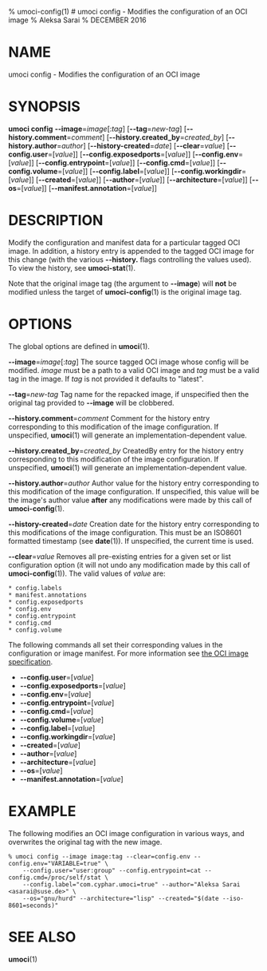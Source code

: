 % umoci-config(1) # umoci config - Modifies the configuration of an OCI image
% Aleksa Sarai
% DECEMBER 2016
# NAME
umoci config - Modifies the configuration of an OCI image

# SYNOPSIS
**umoci config**
**--image**=*image*[:*tag*]
[**--tag**=*new-tag*]
[**--history.comment**=*comment*]
[**--history.created_by**=*created_by*]
[**--history.author**=*author*]
[**--history-created**=*date*]
[**--clear**=*value*]
[**--config.user**=[*value*]]
[**--config.exposedports**=[*value*]]
[**--config.env**=[*value*]]
[**--config.entrypoint**=[*value*]]
[**--config.cmd**=[*value*]]
[**--config.volume**=[*value*]]
[**--config.label**=[*value*]]
[**--config.workingdir**=[*value*]]
[**--created**=[*value*]]
[**--author**=[*value*]]
[**--architecture**=[*value*]]
[**--os**=[*value*]]
[**--manifest.annotation**=[*value*]]

# DESCRIPTION
Modify the configuration and manifest data for a particular tagged OCI image.
In addition, a history entry is appended to the tagged OCI image for this
change (with the various **--history.** flags controlling the values used). To
view the history, see **umoci-stat**(1).

Note that the original image tag (the argument to **--image**) will **not** be
modified unless the target of **umoci-config**(1) is the original image tag.

# OPTIONS
The global options are defined in **umoci**(1).

**--image**=*image*[:*tag*]
  The source tagged OCI image whose config will be modified. *image* must be
  a path to a valid OCI image and *tag* must be a valid tag in the image. If
  *tag* is not provided it defaults to "latest".

**--tag**=*new-tag*
  Tag name for the repacked image, if unspecified then the original tag
  provided to **--image** will be clobbered.

**--history.comment**=*comment*
  Comment for the history entry corresponding to this modification of the image
  configuration. If unspecified, **umoci**(1) will generate an
  implementation-dependent value.

**--history.created_by**=*created_by*
  CreatedBy entry for the history entry corresponding to this modification of
  the image configuration. If unspecified, **umoci**(1) will generate an
  implementation-dependent value.

**--history.author**=*author*
  Author value for the history entry corresponding to this modification of the
  image configuration. If unspecified, this value will be the image's author
  value **after** any modifications were made by this call of
  **umoci-config**(1).

**--history-created**=*date*
  Creation date for the history entry corresponding to this modifications of
  the image configuration. This must be an ISO8601 formatted timestamp (see
  **date**(1)). If unspecified, the current time is used.

**--clear**=*value*
  Removes all pre-existing entries for a given set or list configuration option
  (it will not undo any modification made by this call of **umoci-config**(1)).
  The valid values of *value* are:

    * config.labels
    * manifest.annotations
    * config.exposedports
    * config.env
    * config.entrypoint
    * config.cmd
    * config.volume

The following commands all set their corresponding values in the configuration
or image manifest. For more information see [the OCI image specification][1].

* **--config.user**=[*value*]
* **--config.exposedports**=[*value*]
* **--config.env**=[*value*]
* **--config.entrypoint**=[*value*]
* **--config.cmd**=[*value*]
* **--config.volume**=[*value*]
* **--config.label**=[*value*]
* **--config.workingdir**=[*value*]
* **--created**=[*value*]
* **--author**=[*value*]
* **--architecture**=[*value*]
* **--os**=[*value*]
* **--manifest.annotation**=[*value*]

# EXAMPLE

The following modifies an OCI image configuration in various ways, and
overwrites the original tag with the new image.

```
% umoci config --image image:tag --clear=config.env --config.env="VARIABLE=true" \
	--config.user="user:group" --config.entrypoint=cat --config.cmd=/proc/self/stat \
	--config.label="com.cyphar.umoci=true" --author="Aleksa Sarai <asarai@suse.de>" \
	--os="gnu/hurd" --architecture="lisp" --created="$(date --iso-8601=seconds)"
```

# SEE ALSO
**umoci**(1)

[1]: https://github.com/opencontainers/image-spec
